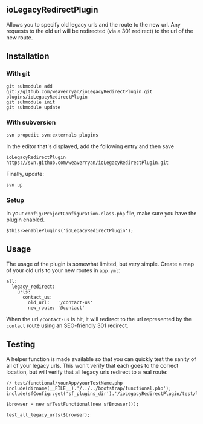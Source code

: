 ioLegacyRedirectPlugin
----------------------

Allows you to specify old legacy urls and the route to the new url. Any requests
to the old url will be redirected (via a 301 redirect) to the url of the
new route.

Installation
------------

### With git

    git submodule add git://github.com/weaverryan/ioLegacyRedirectPlugin.git plugins/ioLegacyRedirectPlugin
    git submodule init
    git submodule update

### With subversion

    svn propedit svn:externals plugins

In the editor that's displayed, add the following entry and then save

    ioLegacyRedirectPlugin https://svn.github.com/weaverryan/ioLegacyRedirectPlugin.git

Finally, update:

    svn up

### Setup

In your `config/ProjectConfiguration.class.php` file, make sure you have
the plugin enabled.

    $this->enablePlugins('ioLegacyRedirectPlugin');

Usage
-----

The usage of the plugin is somewhat limited, but very simple. Create a map
of your old urls to your new routes in `app.yml`:

    all:
      legacy_redirect:
        urls:
          contact_us:
            old_url:   '/contact-us'
            new_route: '@contact'

When the url `/contact-us` is hit, it will redirect to the url represented
by the `contact` route using an SEO-friendly 301 redirect.

Testing
-------

A helper function is made available so that you can quickly test the sanity
of all of your legacy urls. This won't verify that each goes to the correct
location, but will verify that all legacy urls redirect to a real route:

    // test/functional/yourApp/yourTestName.php
    include(dirname(__FILE__).'/../../bootstrap/functional.php');
    include(sfConfig::get('sf_plugins_dir').'/ioLegacyRedirectPlugin/test/lib/ioLegacyRedirectTestHelper.php');
    
    $browser = new sfTestFunctional(new sfBrowser());
    
    test_all_legacy_urls($browser);

